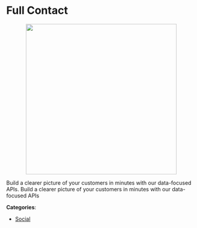 # Full Contact
<p align="center">
    <img width="400" src="https://raw.githubusercontent.com/apis-list/apis-list/apis/full-contact/logo_256x256.png" />
</p>

Build a clearer picture of your customers in minutes with our data-focused APIs.  Build a clearer picture of your customers in minutes with our data-focused APIs



**Categories**:

- [Social](https://github.com/apis-list/apis-list#social)



